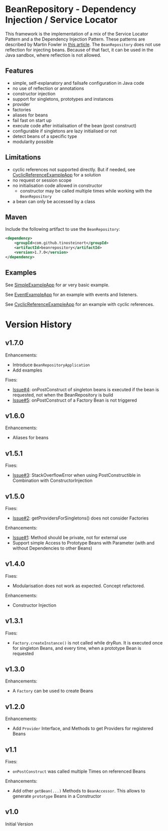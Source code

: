BeanRepository - Dependency Injection / Service Locator
=======================================================

This framework is the implementation of a mix of the Service Locator Pattern and a
 the Dependency Injection Pattern. These patterns are described by Martin Fowler in
 [this article](http://martinfowler.com/articles/injection.html). The `BeanRepository`
 does not use reflection for injecting beans. Because of that fact, it can be used in
 the Java sandbox, where reflection is not allowed.


## Features ##

* simple, self-explanatory and failsafe configuration in Java code
* no use of reflection or annotations
* constructor injection
* support for singletons, prototypes and instances
* provider
* factories
* aliases for beans
* fail fast on start up
* execute code after initialisation of the bean (post construct)
* configurable if singletons are lazy initialised or not
* detect beans of a specific type
* modularity possible


## Limitations ##

* cyclic references not supported directly. But if needed, see
   [CyclicReferenceExampleApp](/src/test/java/com/github/tinosteinort/beanrepository/example/_03_cyclicreferenceexample)
   for a solution
* no request or session scope
* no initialisation code allowed in constructor
    * constructor may be called multiple times while working with the `BeanRepository`
* a bean can only be accessed by a class


## Maven ##

Include the following artifact to use the `BeanRepository`:
```xml
<dependency>
    <groupId>com.github.tinosteinort</groupId>
    <artifactId>beanrepository</artifactId>
    <version>1.7.0</version>
</dependency>
```

## Examples

See [SimpleExampleApp](/src/test/java/com/github/tinosteinort/beanrepository/example/_01_basicexample) for ar very
 basic example.

See [EventExampleApp](/src/test/java/com/github/tinosteinort/beanrepository/example/_02_eventexample) for an example
 with events and listeners.

See [CyclicReferenceExampleApp](/src/test/java/com/github/tinosteinort/beanrepository/example/_03_cyclicreferenceexample)
 for an example with cyclic references.




# Version History #

## v1.7.0 ##
Enhancements:
* Introduce `BeanRepositoryApplication`
* Add examples

Fixes:
* [Issue#4](https://github.com/tinosteinort/beanrepository/issues/4):
  onPostConstruct of singleton beans is executed if the bean is requested, not when the BeanRepository is build
* [Issue#5](https://github.com/tinosteinort/beanrepository/issues/5):
  onPostConstruct of a Factory Bean is not triggered

## v1.6.0 ##
Enhancements:
* Aliases for beans

## v1.5.1 ##
Fixes:
* [Issue#3](https://github.com/tinosteinort/beanrepository/issues/3):
  StackOverflowError when using PostConstructible in Combination with ConstructorInjection

## v1.5.0 ##
Fixes:
* [Issue#2](https://github.com/tinosteinort/beanrepository/issues/2):
  getProvidersForSingletons() does not consider Factories

Enhancements:
* [Issue#1](https://github.com/tinosteinort/beanrepository/issues/1):
  Method should be private, not for external use
* Support simple Access to Prototype Beans with Parameter (with and without Dependencies
  to other Beans)

## v1.4.0 ##
Fixes:
* Modularisation does not work as expected. Concept refactored.

Enhancements:
* Constructor Injection

## v1.3.1 ##
Fixes:
* `Factory.createInstance()` is not called while dryRun. It is executed once for singleton Beans,
    and every time, when a prototype Bean is requested

## v1.3.0 ##
Enhancements:
* A `Factory` can be used to create Beans

## v1.2.0 ##
Enhancements:
* Add `Provider` Interface, and Methods to get Providers for registered Beans

## v1.1 ##
Fixes:
* `onPostConstruct` was called multiple Times on referenced Beans

Enhancements:
* Add other `getBean(...)` Methods to `BeanAccessor`. This allows to generate `prototype` Beans in
   a Constructor

## v1.0 ##
Initial Version
